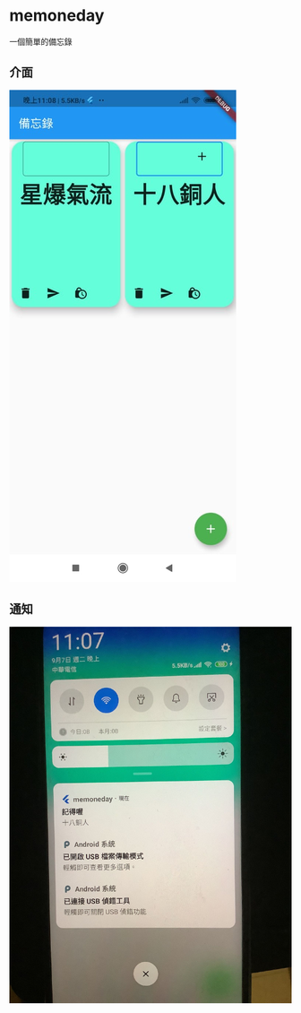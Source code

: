 # memoneday

一個簡單的備忘錄

## 介面

![image](https://github.com/ggjj321/memoneday/blob/master/img/241213196_348286303746841_4214168466166247103_n.jpg)

## 通知

![image](https://github.com/ggjj321/memoneday/blob/master/img/241468263_527201238378795_2004000687749692780_n.jpg)
